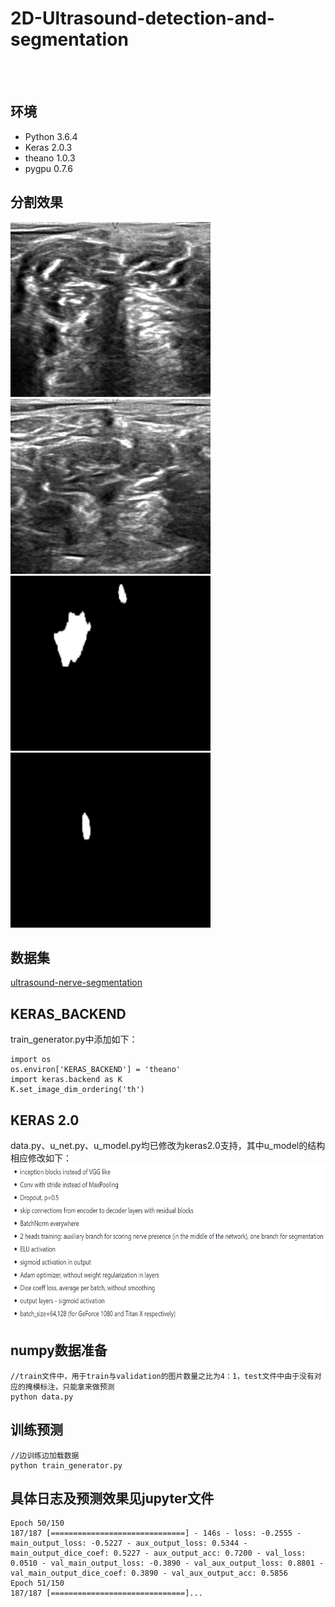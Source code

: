 # 2D-Ultrasound-detection-and-segmentation
<br><br>
## 环境
   * Python 3.6.4
   * Keras 2.0.3
   * theano 1.0.3
   * pygpu 0.7.6
   
## 分割效果
<img src="https://github.com/RoyceMao/2D-Ultrasound-detection-and-segmentation/blob/master/img/img_1.png" width="320" height="280"/> <img src="https://github.com/RoyceMao/2D-Ultrasound-detection-and-segmentation/blob/master/img/img_2.png" width="320" height="280"/>
<img src="https://github.com/RoyceMao/2D-Ultrasound-detection-and-segmentation/blob/master/img/img_1_maskpred.png" width="320" height="280"/> <img src="https://github.com/RoyceMao/2D-Ultrasound-detection-and-segmentation/blob/master/img/img_2_maskpred.png" width="320" height="280"/>

## 数据集
   [ultrasound-nerve-segmentation](https://www.kaggle.com/c/ultrasound-nerve-segmentation/data)
   
## KERAS_BACKEND
train_generator.py中添加如下：<br>
```
import os
os.environ['KERAS_BACKEND'] = 'theano'
import keras.backend as K
K.set_image_dim_ordering('th')
```
## KERAS 2.0
data.py、u_net.py、u_model.py均已修改为keras2.0支持，其中u_model的结构相应修改如下：
<img src="https://github.com/RoyceMao/2D-Ultrasound-detection-and-segmentation/blob/master/img/EG.png" width="650" height="250"/>

## numpy数据准备

```
//train文件中，用于train与validation的图片数量之比为4：1，test文件中由于没有对应的掩模标注，只能拿来做预测
python data.py
```

## 训练预测

```
//边训练边加载数据
python train_generator.py
```

## 具体日志及预测效果见jupyter文件
```
Epoch 50/150
187/187 [==============================] - 146s - loss: -0.2555 - main_output_loss: -0.5227 - aux_output_loss: 0.5344 - main_output_dice_coef: 0.5227 - aux_output_acc: 0.7200 - val_loss: 0.0510 - val_main_output_loss: -0.3890 - val_aux_output_loss: 0.8801 - val_main_output_dice_coef: 0.3890 - val_aux_output_acc: 0.5856
Epoch 51/150
187/187 [==============================]...
```